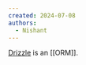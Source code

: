 ```yaml
---
created: 2024-07-08
authors:
  - Nishant
---
```

[Drizzle](https://orm.drizzle.team/) is an [[ORM]]. 